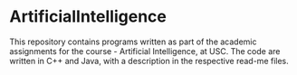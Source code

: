 # ArtificialIntelligence

This repository contains programs written as part of the academic assignments for the course - Artificial Intelligence, at USC.
The code are written in C++ and Java, with a description in the respective read-me files.
